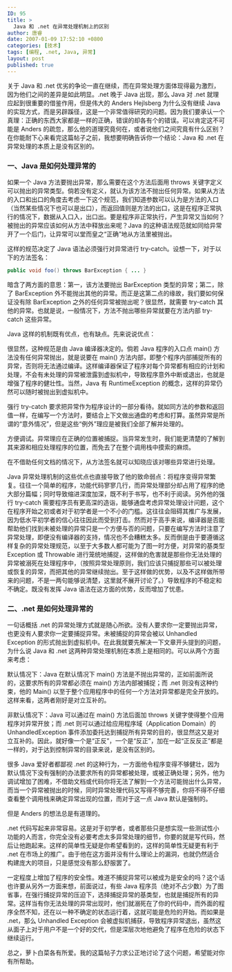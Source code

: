 ```yaml
---
ID: 95
title: >
  Java 和 .net 在异常处理机制上的区别
author: 唐睿
date: 2007-01-09 17:52:10 +0800
categories: [技术]
tags: [编程, .net, Java, 异常]
layout: post
published: true
---
```


关于 Java 和 .net 优劣的争论一直在继续，而在异常处理方面体现得最为激烈，因为他们之间的差异是如此明显。.net 晚于 Java 出现，那么 Java 对 .net 就理应起到很重要的借鉴作用，但是伟大的 Anders Hejlsberg 为什么没有继续 Java 的实现方式，而是另辟蹊径，这是一个非常值得研究的问题。因为我们要承认一个真理：正确的东西大家都是一样的正确，错误的却各有个的错误。可以肯定这不可能是 Anders 的疏忽，那么他的道理究竟何在，或者说他们之间究竟有什么区别？在你能耐下心来看完这篇帖子之前，我想要明确告诉你一个结论：Java 和 .net 在异常处理的本质上是没有区别的。

### 一、Java 是如何处理异常的

如果一个 Java 方法要抛出异常，那么需要在这个方法后面用 throws 关键字定义可以抛出的异常类型。倘若没有定义，就认为该方法不抛出任何异常。如果从方法的入口和出口的角度去考虑一下这个规范，我们知道参数可以认为是方法的入口（当然某些情况下也可以是出口），而返回值则是方法的出口，这是在程序正常执行的情况下，数据从入口入，出口出。要是程序非正常执行，产生异常又当如何？被抛出的异常应该如何从方法中释放出来呢？Java 的这种语法规范就如同给异常开了一个后门，让异常可以堂而皇之“正确”地从方法里被抛出。

这样的规范决定了 Java 语法必须强行对异常进行 try-catch。设想一下，对于以下的方法签名：

```java
public void foo() throws BarException { ... }
```

暗含了两方面的意思：第一，该方法要抛出 BarException 类型的异常；第二，除了 BarException 外不能抛出其他的异常。而正是这第二点的缘故，我们要如何保证没有除 BarException 之外的任何异常被抛出呢？很显然，就需要 try-catch 其他的异常。也就是说，一般情况下，方法不抛出哪些异常就要在方法内部 try-catch 这些异常。

Java 这样的机制既有优点，也有缺点。先来说说优点：

很显然，这种规范是由 Java 编译器决定的。倘若 Java 程序的入口点 main() 方法没有任何异常抛出，就是说要在 main() 方法内部，即整个程序内部捕捉所有的异常，否则将无法通过编译。这样编译器保证了程序对每个异常都有相应的计划和处理，不会有未处理的异常被泄露到虚拟机中，导致程序意外中断或退出，也就是增强了程序的健壮性。当然，Java 有 RuntimeException 的概念，这样的异常仍然可以随时被抛出到虚拟机中。

强行 try-catch 要求把异常作为程序设计的一部分看待。就如同方法的参数和返回值一样，在编写一个方法时，要结合上下文做出通盘的考虑和打算。虽然异常是所谓的“意外情况”，但是这些“例外”理应是被我们全部了解并处理的。

方便调试。异常理应在正确的位置被捕捉。当异常发生时，我们能更清楚的了解到其来源和相应处理程序的位置，而免去了在整个调用栈中摸索的麻烦。

在不借助任何文档的情况下，从方法签名就可以知晓应该对哪些异常进行处理。

Java 异常处理机制的这些优点也直接导致了他的致命弱点：将程序变得异常繁复。往往一个简单的程序，功能代码寥寥几行，而异常处理部分却占用了程序的绝大部分篇幅；同时导致缩进深度加深，既不利于书写，也不利于阅读。另外他的强行 try-catch 需要程序员有更高深的造诣，能够通盘考虑异常处理设计问题，这个在程序开始之初或者对于初学者是一个不小的门槛。这往往会阻碍其推广与发展，因为低水平初学者的信心往往因此而受到打击。然而对于高手来说，编译器是否能帮助他们找到未被处理的异常只是一个方便与否的问题，只要在编写方法时注意了异常处理，即便没有编译器的支持，情况也不会糟糕太多。反而倒是由于要遵循这样复杂的异常处理规范，以至于大多数人都可能为了图一时方便，对异常的基类型 Exception 或 Throwable 进行笼统地捕捉，这样做的危害就是那些你无法处理的异常被溺死在处理程序中，（按照异常处理原则，我们应该只捕捉那些可以被处理或恢复的异常，而把其他的异常继续抛出。至于这样做的优势，以及不这样做所带来的问题，不是一两句能够说清楚，这里就不展开讨论了。）导致程序的不稳定和不确定。既没有发挥 Java 语法在这方面的优势，反而增加了忧患。
 
### 二、.net 是如何处理异常的

一句话概括 .net 的异常处理方式就是随心所欲。没有人要求你一定要抛出异常，也更没有人要求你一定要捕捉异常。未被捕捉的异常会被以 Unhandled Exception 的形式抛出到虚拟机中。在此我就要先解决一下文章开头提到的问题，为什么说 Java 和 .net 这两种异常处理机制在本质上是相同的。可以从两个方面来考虑：

默认情况下：Java 在默认情况下 main() 方法是不抛出异常的，正如前面所说的，这要求所有的异常都必须在 main() 方法内部被捕捉；而 .net 则没有这种约束，他的 Main() 以至于整个应用程序中的任何一个方法对异常都是完全开放的。这样来看，这两者刚好是对立互补的。

非默认情况下：Java 可以通过在 main() 方法后面加 throws 关键字使得整个应用程序对异常开放；而 .net 则可以通过给应用程序域（Application Domain）的 UnhandledException 事件添加委托达到捕捉所有异常的目的，很显然这又是对立互补的。因此，就好像一个是“正反”，一个是“反正”，加在一起“正反反正”都是一样的，对于达到控制异常的目录来说，是没有区别的。

很多 Java 爱好者都鄙视 .net 的这种行为，一方面他令程序变得不够健壮，因为默认情况下没有强制的办法要求所有的异常都被处理，或被正确处理；另外，他为调试增加了困难，不借助文档或代码你将无法了解到一个方法可能抛出什么异常，而当一个异常被抛出的时候，同时异常处理代码又写得不够完善，你将不得不仔细查看整个调用栈来确定异常出现的位置，而对于这一点 Java 默认是强制的。

但是 Anders 的想法总是有道理的。

.net 代码写起来非常容易。这是对于初学者，或者那些只是想实现一些测试性小功能的人而言，你完全没有必要考虑太多异常处理的细节，你要的就是写代码，然后让他跑起来。这样的简单性无疑是你希望看到的，这样的简单性无疑更有利于 .net 在市场上的推广。由于他在这方面并没有什么理论上的漏洞，也就仍然适合构建庞大的项目，只是感觉没有那么舒服罢了。

一定程度上增加了程序的安全性。难道不捕捉异常可以被成为是安全的吗？这个话也许要从另外一方面来想，前面说过，有些 Java 程序员（绝对不占少数）为了图省事，在强行捕捉异常的压迫下，选择捕捉异常的基类型，也就是捕捉所有的异常。这样当有你无法处理的异常出现时，他们就溺死在了你的代码中，而外面的程序全然不知，还在以一种不确定的状态运行着，这就可能是危险的开始。而如果是 .net，那么 Unhandled Exception 会被虚拟机捕获，导致程序异常退出，虽然这从面子上对于用户不是一个好的交代，但是深层次地他避免了程序在危险的状态下继续运行。

总之，萝卜白菜各有所爱。我的这篇帖子力求公正地讨论了这个问题，希望能对你有所帮助。

